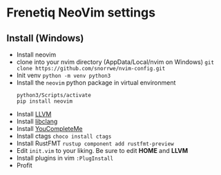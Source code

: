 # Frenetiq NeoVim settings

## Install (Windows)

- Install neovim
- clone into your nvim directory (AppData/Local/nvim on Windows) `git clone https://github.com/snorrwe/nvim-config.git` 
- Init venv `python -m venv python3`
- Install the `neovim` python package in virtual environment
    ```
    python3/Scripts/activate
    pip install neovim
    ```
- Install [LLVM](https://llvm.org/builds/)
- Install [libclang](https://github.com/djp952/external-libclang)
- Install [YouCompleteMe](https://github.com/Valloric/YouCompleteMe)
- Install ctags `choco install ctags`
- Install RustFMT `rustup component add rustfmt-preview`
- Edit `init.vim` to your liking. Be sure to edit __HOME__ and __LLVM__
- Install plugins in vim `:PlugInstall`
- Profit

